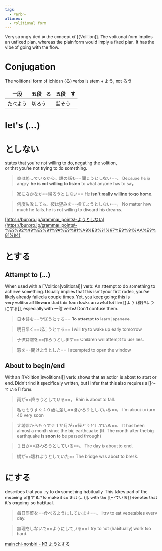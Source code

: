 ```yaml
---
tags:
  - verb〜
aliases:
  - volitional form
---
```


Very strongly tied to the concept of [[Volition]].
The volitional form implies an unfixed plan, whereas the plain form would imply a fixed plan. It has the vibe of going with the flow.

# Conjugation
The volitional form of ichidan (る) verbs is stem + よう, not ろう 

| 一段   | 五段　る | 五段　す |
| ---- | ---- | ---- |
| たべよう | 切ろう  | 話そう  |
# let's (...)

# としない
states that you're not willing to do, negating the volition,  
or that you're not trying to do something.

>彼は怒っているから、誰の話も==聞こうとしない==。
>Because he is angry, **he is not willing to listen** to what anyone has to say.

>家になかなか==帰ろうとしない==
>He **isn't really willing to go home**.

>何度失敗しても、彼は望みを==捨てようとしない==。
>No matter how much he fails, he is not willing to discard his dreams.

[https://bunpro.jp/grammar_points/-ようとしない](https://bunpro.jp/grammar_points/-%E3%82%88%E3%81%86%E3%81%A8%E3%81%97%E3%81%AA%E3%81%84)

# とする
## Attempt to (...)
When used with a [[Volition|volitional]] verb: An attempt to do something to achieve something. Usually implies that this isn't your first rodeo, you've likely already failed a couple times. Yet, you keep going: this is very volitional! 
Beware that this form looks an awful lot like [[よう (様)#ようにする]], especially with 一段 verbs! Don't confuse them.
>日本語を==学ぼうとする==
>**To attempt to** learn japanese.

>明日早く==起こうとする==
>I will try to wake up early tomorrow

>子供は嘘を==作ろうとします==
>Children will attempt to use lies.

>窓を==開けようとした==
>I attempted to open the window

## About to begin/end
With an [[Volition|involitional]] verb: shows that an action is about to start or end.
Didn't find it specifically written, but I infer that this also requires a [[〜ている]] form.
>雨が==降ろうとしている==。
>Rain is about to fall.

>私ももうすぐ４０歳に差し==掛かろうとしている==。
>I'm about to turn 40 very soon.

>大地震からもうすぐ１か月が==経とうとしている==。
>It has been almost a month since the big earthquake
>(lit. The month after the big earthquake **is soon to** be passed through)

>１日が==終わろうとしている==。
>The day is about to end.

>橋が==壊れようとしていた==
>The bridge was about to break.

# にする
describes that you try to do something habitually. This takes part of the meaning of[[する#To make it so that (...)]]. with the [[〜ている]] denotes that it's ongoing, so habitual.
>毎日野菜を==食べるようにしています==。
>I try to eat vegetables every day.

>無理をしないで==ようにしている==
>I try to not (habitually) work too hard.

[mainichi-nonbiri - N3 ようとする](https://mainichi-nonbiri.com/grammar/n3-youtosuru/)
